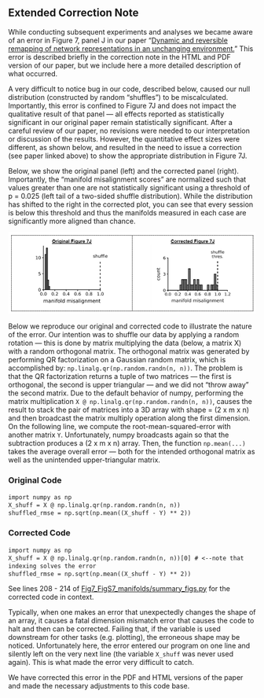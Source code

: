 ## Extended Correction Note
While conducting subsequent experiments and analyses we became aware of an error in Figure 7, panel J in our paper “[Dynamic and reversible remapping of network representations in an unchanging environment.](https://www.cell.com/neuron/pdf/S0896-6273(21)00504-3.pdf)” This error is described briefly in the correction note in the HTML and PDF version of our paper, but we include here a more detailed description of what occurred.

A very difficult to notice bug in our code, described below, caused our null distribution (constructed by random “shuffles”) to be miscalculated. Importantly, this error is confined to Figure 7J and does not impact the qualitative result of that panel — all effects reported as statistically significant in our original paper remain statistically significant. After a careful review of our paper, no revisions were needed to our interpretation or discussion of the results. However, the quantitative effect sizes were different, as shown below, and resulted in the need to issue a correction (see paper linked above) to show the appropriate distribution in Figure 7J.

Below, we show the original panel (left) and the corrected panel (right). Importantly, the “manifold misalignment scores” are normalized such that values greater than one are 
not statistically significant using a threshold of p = 0.025 (left tail of a two-sided shuffle distribution). While the distribution has shifted to the right in the corrected 
plot, you can see that every session is below this threshold and thus the manifolds measured in each case are significantly more aligned than chance.

![Original vs. Corrected Fig. 7J](./Fig7J_original_corrected.png)

Below we reproduce our original and corrected code to illustrate the nature of the error. Our intention was to shuffle our data by applying a random rotation — this is done by
matrix multiplying the data (below, a matrix X) with a random orthogonal matrix. The orthogonal matrix was generated by performing QR factorization on a Gaussian random matrix,
which is accomplished by: `np.linalg.qr(np.random.randn(n, n))`. The problem is that the QR factorization returns a tuple of two matrices — the first is orthogonal, the second
is upper triangular — and we did not “throw away” the second matrix. Due to the default behavior of numpy, performing the matrix multiplication  `X @ np.linalg.qr(np.random.randn(n, n))`,
causes the result to stack the pair of matrices into a 3D array with shape = (2 x m x n) and then broadcast the matrix multiply operation along the first dimension.
On the following line, we compute the root-mean-squared-error with another matrix `Y`. Unfortunately, numpy broadcasts again so that the subtraction produces a (2 x m x n) array.
Then, the function `np.mean(...)` takes the average overall error — both for the intended orthogonal matrix as well as the unintended upper-triangular matrix.

### Original Code
```
import numpy as np
X_shuff = X @ np.linalg.qr(np.random.randn(n, n))
shuffled_rmse = np.sqrt(np.mean((X_shuff - Y) ** 2))
```

### Corrected Code
```
import numpy as np
X_shuff = X @ np.linalg.qr(np.random.randn(n, n))[0] # <--note that indexing solves the error
shuffled_rmse = np.sqrt(np.mean((X_shuff - Y) ** 2))
```

See lines 208 - 214 of [Fig7_FigS7_manifolds/summary_figs.py](https://github.com/GiocomoLab/Low_etal_2021/blob/main/Fig7_FigS7_manifolds/summary_figs.py) for the corrected code in context.

Typically, when one makes an error that unexpectedly changes the shape of an array, it causes a fatal dimension mismatch error that causes the code to halt and then can be
corrected. Failing that, if the variable is used downstream for other tasks (e.g. plotting), the erroneous shape may be noticed. Unfortunately here, the error entered our
program on one line and silently left on the very next line (the variable `X_shuff` was never used again). This is what made the error very difficult to catch.

We have corrected this error in the PDF and HTML versions of the paper and made the necessary adjustments to this code base.
